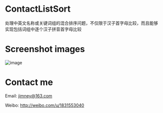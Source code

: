 ContactListSort
===============

处理中英文名称或关键词组的混合排序问题，不仅限于汉子首字母比较，而且能够实现包括词组中逐个汉子拼音首字母比较

Screenshot images
===============

![image](https://github.com/jimneylee/ContactListSort/raw/master/Screenshots/screenshot1.png)
 
Contact me
===============

Email: jimney@163.com 

Weibo: http://weibo.com/u/1831553040
